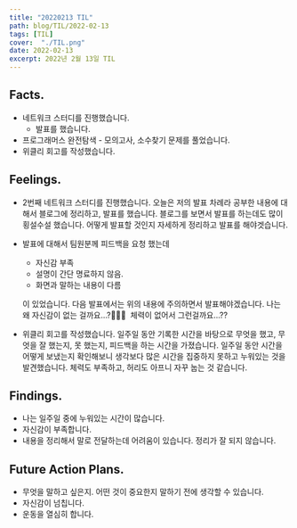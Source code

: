 ```yaml
---
title: "20220213 TIL"
path: blog/TIL/2022-02-13
tags: [TIL]
cover:  "./TIL.png"
date: 2022-02-13
excerpt: 2022년 2월 13일 TIL
---
```


## Facts.

- 네트워크 스터디를 진행했습니다.
    - 발표를 했습니다.
- 프로그래머스 완전탐색 - 모의고사, 소수찾기 문제를 풀었습니다.
- 위클리 회고를 작성했습니다.

## Feelings.

- 2번째 네트워크 스터디를 진행했습니다. 오늘은 저의 발표 차례라 공부한 내용에 대해서 블로그에 정리하고, 발표를 했습니다. 블로그를 보면서 발표를 하는데도 많이 횡설수설 했습니다. 어떻게 발표할 것인지 자세하게 정리하고 발표를 해야겟습니다.
- 발표에 대해서 팀원분께 피드백을 요청 했는데
    - 자신감 부족
    - 설명이 간단 명료하지 않음.
    - 화면과 말하는 내용이 다름
    
    이 있었습니다. 다음 발표에서는 위의 내용에 주의하면서 발표해야겠습니다. 나는 왜 자신감이 없는 걸까요...?🥲🥲🥲  체력이 없어서 그런걸까요...??
    
- 위클리 회고를 작성했습니다. 일주일 동안 기록한 시간을 바탕으로 무엇을 했고, 무엇을 잘 했는지, 못 했는지, 피드백을 하는 시간을 가졌습니다. 일주일 동안 시간을 어떻게 보냈는지 확인해보니 생각보다 많은 시간을 집중하지 못하고 누워있는 것을 발견했습니다. 체력도 부족하고, 허리도 아프니 자꾸 눕는 것 같습니다.

## Findings.

- 나는 일주일 중에 누워있는 시간이 많습니다.
- 자신감이 부족합니다.
- 내용을 정리해서 말로 전달하는데 어려움이 있습니다. 정리가 잘 되지 않습니다.

## Future Action Plans.

- 무엇을 말하고 싶은지. 어떤 것이 중요한지 말하기 전에 생각할 수 있습니다.
- 자신감이 넘칩니다.
- 운동을 열심히 합니다.